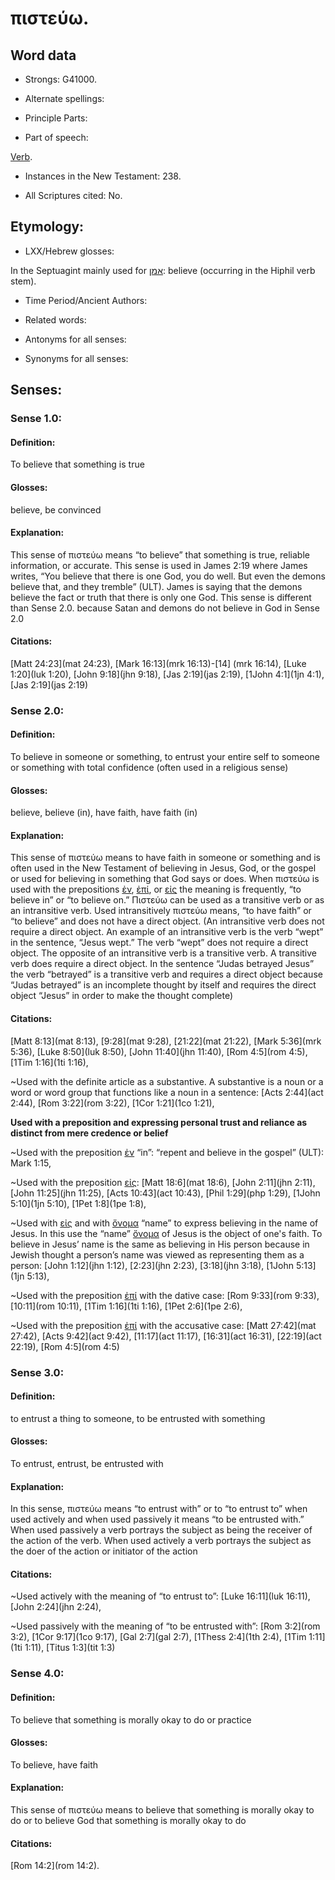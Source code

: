 # πιστεύω.

<!-- Status: S2=NeedsReview -->
<!-- Lexica used for edits: BDAG BN LN FFM A-S -->


## Word data

* Strongs: G41000.

* Alternate spellings:


* Principle Parts: 


* Part of speech: 

[Verb](http://ugg.readthedocs.io/en/latest/verb.html).


* Instances in the New Testament: 238.

* All Scriptures cited: No.

## Etymology: 


* LXX/Hebrew glosses: 

In the Septuagint mainly used for [אמן](//en-uhal/H0539): believe (occurring in the Hiphil verb stem).

* Time Period/Ancient Authors: 


* Related words: 

* Antonyms for all senses:

* Synonyms for all senses: 


## Senses: 


### Sense  1.0: 

#### Definition: 

To believe that something is true 

#### Glosses: 
 
believe, be convinced

#### Explanation: 

This sense of πιστεύω means “to believe” that something is true, reliable information, or accurate. This sense is used in James 2:19 where James writes, “You believe that there is one God, you do well. But even the demons believe that, and they tremble” (ULT). James is saying that the demons believe the fact or truth that there is only one God. This sense is different than Sense 2.0. because Satan and demons do not believe in God in Sense 2.0


#### Citations: 

[Matt 24:23](mat 24:23), [Mark 16:13](mrk 16:13)-[14] (mrk 16:14), [Luke 1:20](luk 1:20), [John 9:18](jhn 9:18), [Jas 2:19](jas 2:19), [1John 4:1](1jn 4:1), [Jas 2:19](jas 2:19)

### Sense  2.0: 

#### Definition: 

To believe in someone or something, to entrust your entire self to someone or something with total confidence (often used in a religious sense)

#### Glosses: 

believe, believe (in), have faith, have faith (in)


#### Explanation: 

This sense of πιστεύω means to have faith in someone or something and is often used in the New Testament of believing in Jesus, God, or the gospel or used for believing in something that God says or does. When πιστεύω is used with the prepositions [ἐν](../G17220), [ἐπί](G19090), or [εἰς](../G15190) the meaning is frequently, “to believe in” or “to believe on.” Πιστεύω can be used as a transitive verb or as an intransitive verb. Used intransitively πιστεύω means, “to have faith” or “to believe” and does not have a direct object.  (An intransitive verb does not require a direct object. An example of an intransitive verb is the verb “wept” in the sentence, “Jesus wept.” The verb “wept” does not require a direct object. The opposite of an intransitive verb is a transitive verb. A transitive verb does require a direct object. In the sentence “Judas betrayed Jesus” the verb “betrayed” is a transitive verb and requires a direct object because “Judas betrayed” is an incomplete thought by itself and requires the direct object “Jesus” in order to make the thought complete)

#### Citations: 

[Matt 8:13](mat 8:13), [9:28](mat 9:28), [21:22](mat 21:22), [Mark 5:36](mrk 5:36), [Luke 8:50](luk 8:50), [John 11:40](jhn 11:40), [Rom 4:5](rom 4:5), [1Tim 1:16](1ti 1:16),

~Used with the definite article as a substantive. A substantive is a noun or a word or word group that functions like a noun in a sentence: [Acts 2:44](act 2:44), [Rom 3:22](rom 3:22), [1Cor 1:21](1co 1:21),


**Used with a preposition and expressing personal trust and reliance as distinct from mere credence or belief**


~Used with the preposition [ἐν](../G17220) “in”: “repent and believe in the gospel” (ULT): Mark 1:15, 

~Used with the preposition [εἰς](../G15190): [Matt 18:6](mat 18:6), [John 2:11](jhn 2:11), [John 11:25](jhn 11:25), [Acts 10:43](act 10:43), [Phil 1:29](php 1:29), [1John 5:10](1jn 5:10), [1Pet 1:8](1pe 1:8),

~Used with [εἰς](../G15190) and with [ὄνομα](../G36860/01.md) “name” to express believing in the name of Jesus. In this use the “name” [ὄνομα](../G36860/01.md) of Jesus is the object of one's faith. To believe in Jesus’ name is the same as believing in His person because in Jewish thought a person’s name was viewed as representing them as a person: [John 1:12](jhn 1:12), [2:23](jhn 2:23), [3:18](jhn 3:18), [1John 5:13](1jn 5:13),  

~Used with the preposition [ἐπί](G19090) with the dative case: [Rom 9:33](rom 9:33), [10:11](rom 10:11), [1Tim 1:16](1ti 1:16), [1Pet 2:6](1pe 2:6),

~Used with the preposition [ἐπί](G19090) with the accusative case: [Matt 27:42](mat 27:42), [Acts 9:42](act 9:42), [11:17](act 11:17), [16:31](act 16:31), [22:19](act 22:19), [Rom 4:5](rom 4:5)



### Sense  3.0:

#### Definition:

to entrust a thing to someone, to be entrusted with something


#### Glosses: 

To entrust, entrust, be entrusted with


#### Explanation: 

In this sense, πιστεύω means “to entrust with” or to “to entrust to” when used actively and when used passively it means “to be entrusted with.” When used passively a verb portrays the subject as being the receiver of the action of the verb. When used actively a verb portrays the subject as the doer of the action or initiator of the action

#### Citations:

~Used actively with the meaning of “to entrust to”: [Luke 16:11](luk 16:11), [John 2:24](jhn 2:24), 


~Used passively with the meaning of “to be entrusted with”: [Rom 3:2](rom 3:2), [1Cor 9:17](1co 9:17), [Gal 2:7](gal 2:7), [1Thess 2:4](1th 2:4), [1Tim 1:11](1ti 1:11), [Titus 1:3](tit 1:3)


### Sense  4.0:

#### Definition:


To believe that something is morally okay to do or practice


#### Glosses: 

To believe, have faith

#### Explanation: 

This sense of πιστεύω means to believe that something is morally okay to do or to believe God that something is morally okay to do

#### Citations:

[Rom 14:2](rom 14:2).